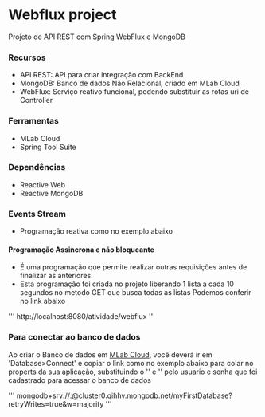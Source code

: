 # Webflux project
 Projeto de API REST com Spring WebFlux e MongoDB

### Recursos
- API REST: API para criar integração com BackEnd
- MongoDB: Banco de dados Não Relacional, criado em MLab Cloud 
- WebFlux: Serviço reativo funcional, podendo substituir as rotas uri de Controller

### Ferramentas 
- MLab Cloud
- Spring Tool Suite

### Dependências
- Reactive Web
- Reactive MongoDB

### Events Stream
- Programação reativa como no exemplo abaixo
#### Programação Assincrona e não bloqueante
- É uma programação que permite realizar outras requisições antes de finalizar as anteriores.
- Esta programação foi criada no projeto liberando 1 lista a cada 10 segundos no metodo GET que busca todas as listas
Podemos conferir no link abaixo

'''
http://localhost:8080/atividade/webflux
'''


### Para conectar ao banco de dados

Ao criar o Banco de dados em [MLab Cloud](https://mlab.com/), você deverá ir em 'Database>Connect' e copiar o link como no exemplo abaixo para colar no properts da sua aplicação, substituindo o '<username>' e '<password>' pelo usuario e senha que foi cadastrado para acessar o banco de dados
 
'''
mongodb+srv://<username>:<password>@cluster0.qihhv.mongodb.net/myFirstDatabase?retryWrites=true&w=majority
'''
